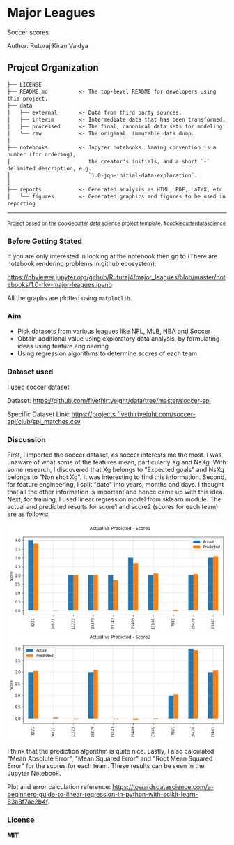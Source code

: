 Major Leagues
==============================

Soccer scores

Author: Ruturaj Kiran Vaidya

Project Organization
------------

    ├── LICENSE
    ├── README.md          <- The top-level README for developers using this project.
    ├── data
    │   ├── external       <- Data from third party sources.
    │   ├── interim        <- Intermediate data that has been transformed.
    │   ├── processed      <- The final, canonical data sets for modeling.
    │   └── raw            <- The original, immutable data dump.
    │
    ├── notebooks          <- Jupyter notebooks. Naming convention is a number (for ordering),
    │                         the creator's initials, and a short `-` delimited description, e.g.
    │                         `1.0-jqp-initial-data-exploration`.
    │
    ├── reports            <- Generated analysis as HTML, PDF, LaTeX, etc.
    │   └── figures        <- Generated graphics and figures to be used in reporting

--------

<p><small>Project based on the <a target="_blank" href="https://drivendata.github.io/cookiecutter-data-science/">cookiecutter data science project template</a>. #cookiecutterdatascience</small></p>

### Before Getting Stated

If you are only interested in looking at the notebook then go to (There are notebook rendering problems in github ecosystem):

https://nbviewer.jupyter.org/github/Ruturaj4/major_leagues/blob/master/notebooks/1.0-rkv-major-leagues.ipynb

All the graphs are plotted using `matplotlib`.

### Aim
<ul>
<li>Pick datasets from various leagues like NFL, MLB, NBA and Soccer</li>
<li>Obtain additional value using exploratory data analysis, by formulating ideas using feature engineering</li>
<li>Using regression algorithms to determine scores of each team</li>
</ul>

### Dataset used

I used soccer dataset.

Dataset: https://github.com/fivethirtyeight/data/tree/master/soccer-spi

Specific Dataset Link: https://projects.fivethirtyeight.com/soccer-api/club/spi_matches.csv

### Discussion

First, I imported the soccer dataset, as soccer interests me the most. I was unaware of what some of the features mean, particularly Xg and NsXg. With some research, I discovered that Xg belongs to "Expected goals" and NsXg belongs to "Non shot Xg". It was interesting to find this information. Second, for feature engineering, I split "date" into years, months and days. I thought that all the other information is important and hence came up with this idea. Next, for training, I used linear regression model from sklearn module. The actual and predicted results for score1 and score2 (scores for each team) are as follows:

![alt text](/reports/figures/score1.png)
![alt text](/reports/figures/score2.png)

I think that the prediction algorithm is quite nice. Lastly, I also calculated "Mean Absolute Error", "Mean Squared Error" and "Root Mean Squared Error" for the scores for each team. These results can be seen in the Jupyter Notebook.

Plot and error calculation reference: https://towardsdatascience.com/a-beginners-guide-to-linear-regression-in-python-with-scikit-learn-83a8f7ae2b4f.

### License

<b>MIT</b>

